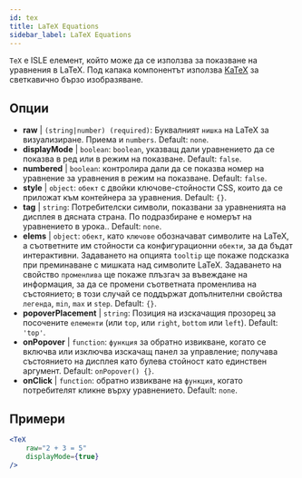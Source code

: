 ```yaml
---
id: tex
title: LaTeX Equations
sidebar_label: LaTeX Equations
---
```


`TeX` е ISLE елемент, който може да се използва за показване на уравнения в LaTeX. Под капака компонентът използва [KaTeX](https://github.com/Khan/KaTeX) за светкавично бързо изобразяване.

## Опции

* __raw__ | `(string|number) (required)`: Буквалният `нишка` на LaTeX за визуализиране. Приема и `numbers`. Default: `none`.
* __displayMode__ | `boolean`: `boolean`, указващ дали уравнението да се показва в ред или в режим на показване. Default: `false`.
* __numbered__ | `boolean`: контролира дали да се показва номер на уравнение за уравнения в режим на показване. Default: `false`.
* __style__ | `object`: `обект` с двойки ключове-стойности CSS, които да се приложат към контейнера за уравнения. Default: `{}`.
* __tag__ | `string`: Потребителски символи, показвани за уравненията на дисплея в дясната страна. По подразбиране е номерът на уравнението в урока.. Default: `none`.
* __elems__ | `object`: `обект`, като `ключове` обозначават символите на LaTeX, а съответните им стойности са конфигурационни `обекти`, за да бъдат интерактивни. Задаването на опцията `tooltip` ще покаже подсказка при преминаване с мишката над символите LaTeX. Задаването на свойство `променлива` ще покаже плъзгач за въвеждане на информация, за да се промени съответната променлива на състоянието; в този случай се поддържат допълнителни свойства `легенда`, `min`, `max` и `step`. Default: `{}`.
* __popoverPlacement__ | `string`: Позиция на изскачащия прозорец за посочените `елементи` (или `top`, или `right`, `bottom` или `left`). Default: `'top'`.
* __onPopover__ | `function`: `функция` за обратно извикване, когато се включва или изключва изскачащ панел за управление; получава състоянието на дисплея като булева стойност като единствен аргумент. Default: `onPopover() {}`.
* __onClick__ | `function`: обратно извикване на `функция`, когато потребителят кликне върху уравнението. Default: `none`.


## Примери

```jsx live
<TeX
    raw="2 + 3 = 5"
    displayMode={true}
/>
```



